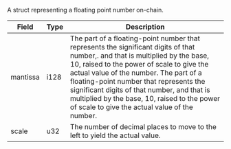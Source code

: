 A struct representing a floating point number on-chain.

| Field    | Type | Description                                                                                                                                                                                                                                                                                                                                                                                                      |
| -------- | ---- | ---------------------------------------------------------------------------------------------------------------------------------------------------------------------------------------------------------------------------------------------------------------------------------------------------------------------------------------------------------------------------------------------------------------- |
| mantissa | i128 | The part of a floating-point number that represents the significant digits of that number,. and that is multiplied by the base, 10, raised to the power of scale to give the actual value of the number. The part of a floating-point number that represents the significant digits of that number, and that is multiplied by the base, 10, raised to the power of scale to give the actual value of the number. |
| scale    | u32  | The number of decimal places to move to the left to yield the actual value.                                                                                                                                                                                                                                                                                                                                      |
